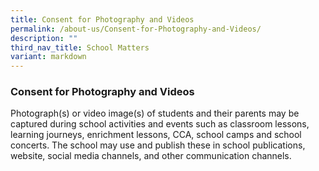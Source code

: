 ```yaml
---
title: Consent for Photography and Videos
permalink: /about-us/Consent-for-Photography-and-Videos/
description: ""
third_nav_title: School Matters
variant: markdown
---
```

### Consent for Photography and Videos

Photograph(s) or video image(s) of students and their parents may be captured during school activities and events such as classroom lessons, learning journeys, enrichment lessons, CCA, school camps and school concerts. The school may use and publish these in school publications, website, social media channels, and other communication channels.